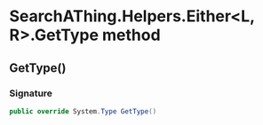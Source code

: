 # SearchAThing.Helpers.Either<L, R>.GetType method
## GetType()
### Signature
```csharp
public override System.Type GetType()
```
